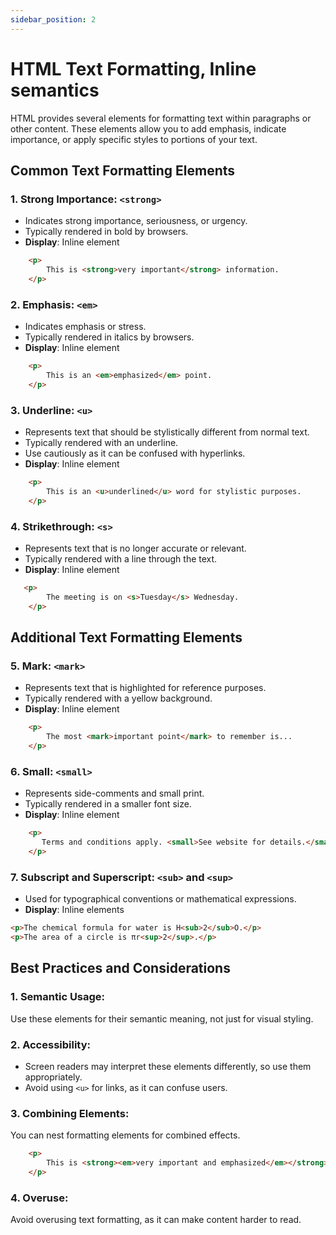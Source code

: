 ```yaml
---
sidebar_position: 2
---
```


# HTML Text Formatting, Inline semantics

HTML provides several elements for formatting text within paragraphs or other content. These elements allow you to add emphasis, indicate importance, or apply specific styles to portions of your text.

## Common Text Formatting Elements

### 1. Strong Importance: `<strong>`
- Indicates strong importance, seriousness, or urgency.
- Typically rendered in bold by browsers.
- **Display**: Inline element

```html
    <p>
        This is <strong>very important</strong> information.
    </p>
```

### 2. Emphasis: `<em>`
- Indicates emphasis or stress.
- Typically rendered in italics by browsers.
- **Display**: Inline element

```html
    <p>
        This is an <em>emphasized</em> point.
    </p>
```

### 3. Underline: `<u>`
- Represents text that should be stylistically different from normal text.
- Typically rendered with an underline.
- Use cautiously as it can be confused with hyperlinks.
- **Display**: Inline element

```html
    <p>
        This is an <u>underlined</u> word for stylistic purposes.
    </p>
```

### 4. Strikethrough: `<s>`
- Represents text that is no longer accurate or relevant.
- Typically rendered with a line through the text.
- **Display**: Inline element

```html
   <p>
        The meeting is on <s>Tuesday</s> Wednesday.
    </p>
```

## Additional Text Formatting Elements

### 5. Mark: `<mark>`
- Represents text that is highlighted for reference purposes.
- Typically rendered with a yellow background.
- **Display**: Inline element

```html
    <p>
        The most <mark>important point</mark> to remember is...
    </p>
```

### 6. Small: `<small>`
- Represents side-comments and small print.
- Typically rendered in a smaller font size.
- **Display**: Inline element

```html
    <p>
       Terms and conditions apply. <small>See website for details.</small>
    </p>
```

### 7. Subscript and Superscript: `<sub>` and `<sup>`
- Used for typographical conventions or mathematical expressions.
- **Display**: Inline elements

```html
<p>The chemical formula for water is H<sub>2</sub>O.</p>
<p>The area of a circle is πr<sup>2</sup>.</p>
```

## Best Practices and Considerations

### 1. Semantic Usage:
Use these elements for their semantic meaning, not just for visual styling.

### 2. Accessibility:
- Screen readers may interpret these elements differently, so use them appropriately.
- Avoid using `<u>` for links, as it can confuse users.

### 3. Combining Elements:
You can nest formatting elements for combined effects.

```html
    <p>
        This is <strong><em>very important and emphasized</em></strong> text.
    </p>
```

### 4. Overuse:
Avoid overusing text formatting, as it can make content harder to read.
